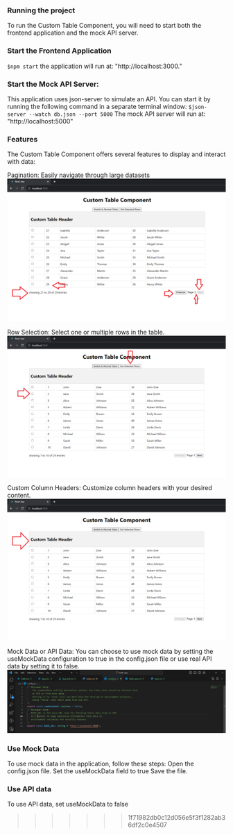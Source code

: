 
### Running the project

To run the Custom Table Component, you will need to start both the frontend application and the mock API server.

### Start the Frontend Application
`$npm start`
the application will run at: 
"http://localhost:3000."

### Start the Mock API Server:

This application uses json-server to simulate an API. You can start it by running the following command in a separate terminal window:
`$json-server --watch db.json --port 5000`
The mock API server will run at:
"http://localhost:5000"

### Features
The Custom Table Component offers several features to display and interact with data:

Pagination: Easily navigate through large datasets 
![Custom Table Component](./public/screenshots/pagination.png)

Row Selection: Select one or multiple rows in the table.
![Custom Table Component](./public/screenshots/table2.png)

Custom Column Headers: Customize column headers with your desired content.
![Custom Table Component](./public/screenshots/header.png)

Mock Data or API Data: You can choose to use mock data by setting the useMockData configuration to true in the config.json file or use real API data by setting it to false.
![Custom Table Component](./public/screenshots/code.png)

### Use Mock Data

To use mock data in the application, follow these steps:
Open the config.json file.
Set the useMockData field to true
Save the file.

### Use API data

To use API data, set useMockData to false
>>>>>>> 1f71982db0c12d056e5f3f1282ab36df2c0e4507
